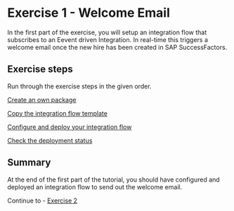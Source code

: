 # Exercise 1 - Welcome Email

In the first part of the exercise, you will setup an integration flow that subscribes to an Eevent driven Integration. In real-time this triggers a welcome email once the new hire has been created in SAP SuccessFactors.

## Exercise steps

Run through the exercise steps in the given order.

[Create an own package](ex11)

[Copy the integration flow template](ex12)

[Configure and deploy your integration flow](ex13)

[Check the deployment status](ex14)


## Summary

At the end of the first part of the tutorial, you should have configured and deployed an integration flow to send out the welcome email.

Continue to - [Exercise 2](/exercises/ex2/ex21/README.md)
